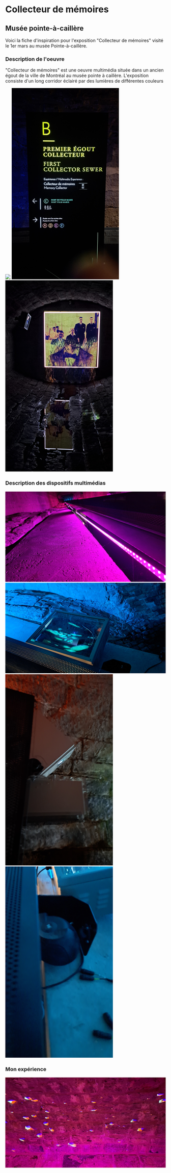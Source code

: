 # Collecteur de mémoires #
## Musée pointe-à-caillère ##

Voici la fiche d'inspiration pour l'exposition "Collecteur de mémoires" visité le 1er mars au musée Pointe-à-caillère.

### Description de l'oeuvre ###

"Collecteur de mémoires" est une oeuvre multimédia située dans un ancien égout de la ville de Montréal au musée pointe à caillère. L'exposition consiste d'un long corridor éclairé par des lumières de différentes couleurs

<img src="media/TP3_visite_individuelle_pointe-a-caillere_corridor.jpg">

<img src="media/TP3_visite_individuelle_pointe-a-caillere_cartel.jpg" height="600px">

<img src="media/TP3_visite_individuelle_pointe-a-caillere_fin-projection.jpg" height="600px">

### Description des dispositifs multimédias ###

<img src="media/TP3_visite_individuelle_pointe-a-caillere_lumieres.jpg">

<img src="media/TP3_visite_individuelle_pointe-a-caillere_projecteur.jpg">

<img src="media/TP3_visite_individuelle_pointe-a-caillere_projecteur-fin.jpg" height="600px">

<img src="media/TP3_visite_individuelle_pointe-a-caillere_speaker.jpg" height="600px">

### Mon expérience ###

<img src="media/TP3_visite_individuelle_pointe-a-caillere_projection.jpg">
